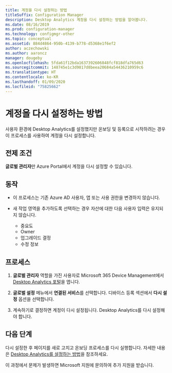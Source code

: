 ```yaml
---
title: 계정을 다시 설정하는 방법
titleSuffix: Configuration Manager
description: Desktop Analytics 계정을 다시 설정하는 방법을 알아봅니다.
ms.date: 08/16/2019
ms.prod: configuration-manager
ms.technology: configmgr-other
ms.topic: conceptual
ms.assetid: 884d4864-950b-4139-b778-d5368e1f6ef2
author: aczechowski
ms.author: aaroncz
manager: dougeby
ms.openlocfilehash: 5fda61f12bda1637392606848fcf818dfa765d63
ms.sourcegitcommit: 148745e1c3d9817d8beea20684a54436210959c6
ms.translationtype: HT
ms.contentlocale: ko-KR
ms.lasthandoff: 01/09/2020
ms.locfileid: "75825662"
---
```

# <a name="how-to-reset-your-account"></a>계정을 다시 설정하는 방법

<!-- 3733897 -->

사용자 환경에 Desktop Analytics를 설정했지만 온보딩 및 등록으로 시작하려는 경우 이 프로세스를 사용하여 계정을 다시 설정합니다.

## <a name="prerequisites"></a>전제 조건

**글로벌 관리자**만 Azure Portal에서 계정을 다시 설정할 수 있습니다.

## <a name="behaviors"></a>동작

- 이 프로세스는 기존 Azure AD 사용자, 앱 또는 사용 권한을 변경하지 않습니다.

- 새 작업 영역을 추가하도록 선택하는 경우 자산에 대한 다음 사용자 입력은 유지되지 않습니다.
    - 중요도
    - Owner
    - 업그레이드 결정
    - 수정 정보

## <a name="process"></a>프로세스

1. **글로벌 관리자** 역할을 가진 사용자로 Microsoft 365 Device Management에서 [Desktop Analytics 포털](https://aka.ms/desktopanalytics)을 엽니다.

1. **글로벌 설정** 메뉴에서 **연결된 서비스**를 선택합니다. 디바이스 등록 섹션에서 **다시 설정** 옵션을 선택합니다.

1. 계속하기로 결정하면 계정이 다시 설정됩니다. Desktop Analytics를 다시 설정해야 합니다.

## <a name="next-steps"></a>다음 단계

다시 설정한 후 페이지를 새로 고치고 온보딩 프로세스를 다시 실행합니다. 자세한 내용은 [Desktop Analytics를 설정하는 방법](/sccm/desktop-analytics/set-up)을 참조하세요.

이 과정에서 문제가 발생하면 Microsoft 지원에 문의하여 추가 지원을 받습니다.

